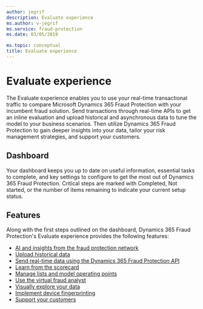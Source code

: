 ```yaml
---
author: jegrif
description: Evaluate experience
ms.author: v-jegrif
ms.service: fraud-protection
ms.date: 03/05/2019

ms.topic: conceptual
title: Evaluate experience
---
```



# Evaluate experience

The Evaluate experience enables you to use your real-time transactional traffic to compare Microsoft Dynamics 365 Fraud Protection with your incumbent fraud solution. Send transactions through real-time APIs to get an inline evaluation and upload historical and asynchronous data to tune the model to your business scenarios. Then utilize Dynamics 365 Fraud Protection to gain deeper insights into your data, tailor your risk management strategies, and support your customers.

## Dashboard 
Your dashboard keeps you up to date on useful information, essential tasks to complete, and key settings to configure to get the most out of Dynamics 365 Fraud Protection. Critical steps are marked with Completed, Not started, or the number of items remaining to indicate your current setup status.

## Features 
Along with the first steps outlined on the dashboard, Dynamics 365 Fraud Protection's Evaluate experience provides the following features: 

- [AI and insights from the fraud protection network](fraud-protection-network.md)
- [Upload historical data](data-upload.md)
- [Send real-time data using the Dynamics 365 Fraud Protection API](send-real-time-api.md)
- [Learn from the scorecard](scorecard.md)
- [Manage lists and model operating points](lists-model-operating-points.md)
- [Use the virtual fraud analyst](virtual-fraud-analyst.md)
- [Visually explore your data](graph-explorer.md)
- [Implement device fingerprinting](device-fingerprinting.md)
- [Support your customers](risk-support.md)
